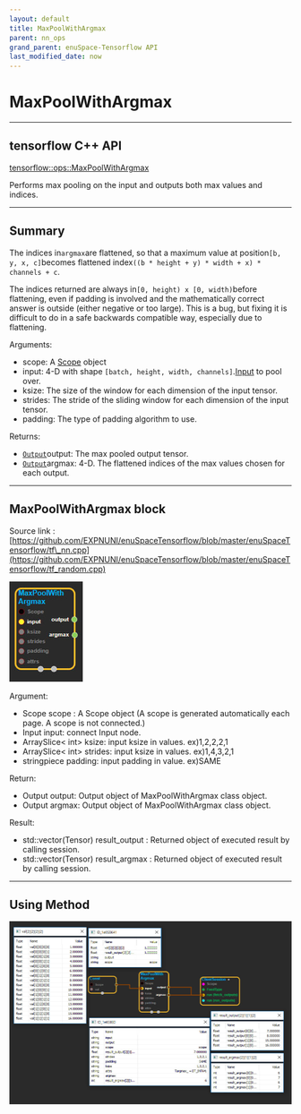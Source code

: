 ```yaml
--- 
layout: default 
title: MaxPoolWithArgmax 
parent: nn_ops 
grand_parent: enuSpace-Tensorflow API 
last_modified_date: now 
--- 
```


# MaxPoolWithArgmax

---

## tensorflow C++ API

[tensorflow::ops::MaxPoolWithArgmax](https://www.tensorflow.org/api_docs/cc/class/tensorflow/ops/max-pool-with-argmax)

Performs max pooling on the input and outputs both max values and indices.

---

## Summary

The indices in`argmax`are flattened, so that a maximum value at position`[b, y, x, c]`becomes flattened index`((b * height + y) * width + x) * channels + c`.

The indices returned are always in`[0, height) x [0, width)`before flattening, even if padding is involved and the mathematically correct answer is outside \(either negative or too large\). This is a bug, but fixing it is difficult to do in a safe backwards compatible way, especially due to flattening.

Arguments:

* scope: A [Scope](https://www.tensorflow.org/api_docs/cc/class/tensorflow/scope.html#classtensorflow_1_1_scope) object
* input: 4-D with shape `[batch, height, width, channels]`.[Input](https://www.tensorflow.org/api_docs/cc/class/tensorflow/input.html#classtensorflow_1_1_input) to pool over.
* ksize: The size of the window for each dimension of the input tensor.
* strides: The stride of the sliding window for each dimension of the input tensor.
* padding: The type of padding algorithm to use.

Returns:

* [`Output`](https://www.tensorflow.org/api_docs/cc/class/tensorflow/output.html#classtensorflow_1_1_output)output: The max pooled output tensor.
* [`Output`](https://www.tensorflow.org/api_docs/cc/class/tensorflow/output.html#classtensorflow_1_1_output)argmax: 4-D. The flattened indices of the max values chosen for each output.

---

## MaxPoolWithArgmax block

Source link : [https://github.com/EXPNUNI/enuSpaceTensorflow/blob/master/enuSpaceTensorflow/tf\_nn.cpp](https://github.com/EXPNUNI/enuSpaceTensorflow/blob/master/enuSpaceTensorflow/tf_random.cpp)

![](../assets/nn-ops/MaxPoolWithArgmax1.jpg)

Argument:

* Scope scope : A Scope object \(A scope is generated automatically each page. A scope is not connected.\)
* Input input: connect  Input node.
* ArraySlice&lt; int&gt; ksize: input ksize in values. ex\)1,2,2,2,1
* ArraySlice&lt; int&gt; strides: input ksize in values. ex\)1,4,3,2,1
* stringpiece padding: input padding in value. ex\)SAME

Return:

* Output output: Output object of MaxPoolWithArgmax class object.
* Output argmax: Output object of MaxPoolWithArgmax class object.

Result:

* std::vector\(Tensor\) result\_output  : Returned object of executed result by calling session.
* std::vector\(Tensor\) result\_argmax  : Returned object of executed result by calling session.

---

## Using Method

![](../assets/nn-ops/MaxPoolWithArgmax2.jpg)

